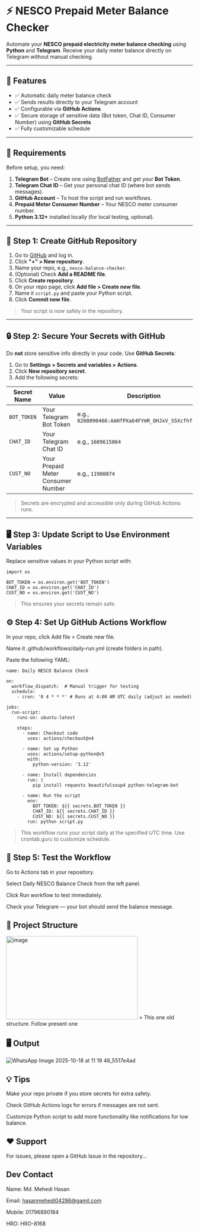# ⚡ NESCO Prepaid Meter Balance Checker  

Automate your **NESCO prepaid electricity meter balance checking** using **Python** and **Telegram**. Receive your daily meter balance directly on Telegram without manual checking.  

---

## 📌 Features

- ✅ Automatic daily meter balance check  
- ✅ Sends results directly to your Telegram account  
- ✅ Configurable via **GitHub Actions**  
- ✅ Secure storage of sensitive data (Bot token, Chat ID, Consumer Number) using **GitHub Secrets**  
- ✅ Fully customizable schedule  

---

## 🚀 Requirements

Before setup, you need:

1. **Telegram Bot** – Create one using [BotFather](https://t.me/BotFather) and get your **Bot Token**.  
2. **Telegram Chat ID** – Get your personal chat ID (where bot sends messages).  
3. **GitHub Account** – To host the script and run workflows.  
4. **Prepaid Meter Consumer Number** – Your NESCO meter consumer number.  
5. **Python 3.12+** installed locally (for local testing, optional).  

---

## 📝 Step 1: Create GitHub Repository

1. Go to [GitHub](https://github.com) and log in.  
2. Click **"+" > New repository**.  
3. Name your repo, e.g., `nesco-balance-checker`.  
4. (Optional) Check **Add a README file**.  
5. Click **Create repository**.  
6. On your repo page, click **Add file > Create new file**.  
7. Name it `script.py` and paste your Python script.  
8. Click **Commit new file**.  

> Your script is now safely in the repository.

---

## 🔒 Step 2: Secure Your Secrets with GitHub

Do **not** store sensitive info directly in your code. Use **GitHub Secrets**:  

1. Go to **Settings > Secrets and variables > Actions**.  
2. Click **New repository secret**.  
3. Add the following secrets:  

| Secret Name | Value | Description |
|------------|-------|------------|
| `BOT_TOKEN` | Your Telegram Bot Token | e.g., `8208090466:AAHfPXa64FYmR_OHJxV_S5Xcfhftfydty` |
| `CHAT_ID` | Your Telegram Chat ID | e.g., `1609615864` |
| `CUST_NO` | Your Prepaid Meter Consumer Number | e.g., `11900874` |

> Secrets are encrypted and accessible only during GitHub Actions runs.

---

## 🖥 Step 3: Update Script to Use Environment Variables

Replace sensitive values in your Python script with:

```
import os

BOT_TOKEN = os.environ.get('BOT_TOKEN')
CHAT_ID = os.environ.get('CHAT_ID')
CUST_NO = os.environ.get('CUST_NO')
```
> This ensures your secrets remain safe.

## ⚙ Step 4: Set Up GitHub Actions Workflow

In your repo, click Add file > Create new file.

Name it .github/workflows/daily-run.yml (create folders in path).

Paste the following YAML:
```
name: Daily NESCO Balance Check

on:
  workflow_dispatch:  # Manual trigger for testing
  schedule:
    - cron: '0 4 * * *' # Runs at 4:00 AM UTC daily (adjust as needed)

jobs:
  run-script:
    runs-on: ubuntu-latest

    steps:
      - name: Checkout code
        uses: actions/checkout@v4

      - name: Set up Python
        uses: actions/setup-python@v5
        with:
          python-version: '3.12'

      - name: Install dependencies
        run: |
          pip install requests beautifulsoup4 python-telegram-bot

      - name: Run the script
        env:
          BOT_TOKEN: ${{ secrets.BOT_TOKEN }}
          CHAT_ID: ${{ secrets.CHAT_ID }}
          CUST_NO: ${{ secrets.CUST_NO }}
        run: python script.py
```
> This workflow runs your script daily at the specified UTC time. Use crontab.guru
 to customize schedule.

## 🧪 Step 5: Test the Workflow

Go to Actions tab in your repository.

Select Daily NESCO Balance Check from the left panel.

Click Run workflow to test immediately.

Check your Telegram — your bot should send the balance message.

## 📂 Project Structure
<img width="355" height="224" alt="image" src="https://github.com/user-attachments/assets/c16af960-fc60-4481-96b0-760b25633694" />
>  This one old structure. Follow present one

## 🖥️ Output
![WhatsApp Image 2025-10-18 at 11 19 46_5517e4ad](https://github.com/user-attachments/assets/eaf203af-334d-47c1-ab6b-ad9348cac7f8)

## 💡 Tips

Make your repo private if you store secrets for extra safety.

Check GitHub Actions logs for errors if messages are not sent.

Customize Python script to add more functionality like notifications for low balance.

## ❤️ Support

For issues, please open a GitHub Issue in the repository...

## Dev Contact
Name: Md. Mehedi Hasan

Email: hasanmehedi04286@gamil.com

Mobile: 01796890184

HRO: HRO-8168
